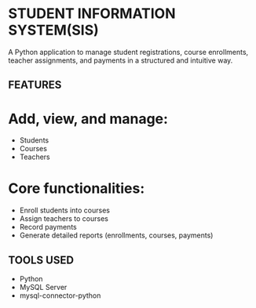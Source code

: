 #  STUDENT INFORMATION SYSTEM(SIS)

A  Python application to manage student registrations, course enrollments, teacher assignments, and payments in a structured and intuitive way.

##  FEATURES

# Add, view, and manage:
-  Students  
-  Courses  
-  Teachers  

# Core functionalities:
-  Enroll students into courses  
-  Assign teachers to courses  
-  Record payments   
-  Generate detailed reports (enrollments, courses, payments)



## TOOLS USED

- Python  
- MySQL Server  
- mysql-connector-python

